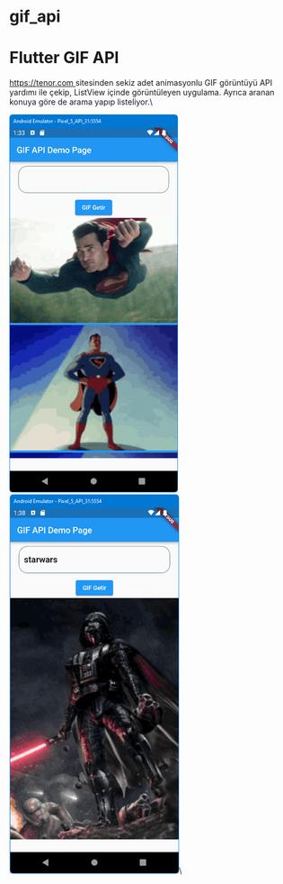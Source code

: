 # gif_api

# Flutter GIF API

[https://tenor.com ]() sitesinden sekiz adet animasyonlu GIF görüntüyü API yardımı ile çekip, ListView içinde
görüntüleyen uygulama. Ayrıca aranan konuya göre de arama yapıp listeliyor.\

![ScreenShot](screen_shots/img-01.png)
![ScreenShot](screen_shots/img-02.png)\
